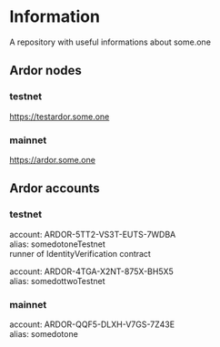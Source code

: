# Information
A repository with useful informations about some.one

## Ardor nodes

### testnet
https://testardor.some.one

### mainnet
https://ardor.some.one


## Ardor accounts

### testnet
account: ARDOR-5TT2-VS3T-EUTS-7WDBA <br>
alias: somedotoneTestnet <br>
runner of IdentityVerification contract

account: ARDOR-4TGA-X2NT-875X-BH5X5 <br>
alias: somedottwoTestnet

### mainnet
account: ARDOR-QQF5-DLXH-V7GS-7Z43E <br>
alias: somedotone
